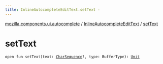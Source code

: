 ```yaml
---
title: InlineAutocompleteEditText.setText - 
---
```


[mozilla.components.ui.autocomplete](../index.html) / [InlineAutocompleteEditText](index.html) / [setText](./set-text.html)

# setText

`open fun setText(text: `[`CharSequence`](https://kotlinlang.org/api/latest/jvm/stdlib/kotlin/-char-sequence/index.html)`?, type: BufferType): `[`Unit`](https://kotlinlang.org/api/latest/jvm/stdlib/kotlin/-unit/index.html)